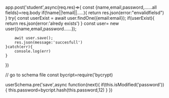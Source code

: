 app.post('student',async(req.res)=>{
    const {name,email,password,......all fields}=req.body
    if(!name||!email||.....){
        return res.json(error:"envalidfielsd")
    }
    try{
        const userExist = await user.findOne({email:email});
        if(userExist){
            return res.json(error:'alredy exists')
        }
        const user= new user({name,email,password......});

        awit user.save();
        res.json(message:'succesfull')
    }catch(err){
        console.log(err)
    }
})




// go to schema file
const bycript=require('bycrypt)

userSchema.pre('save',async function(next){
if(this.isModified('password')){
    this.password=bycript.hash(this.password,12)
}
})